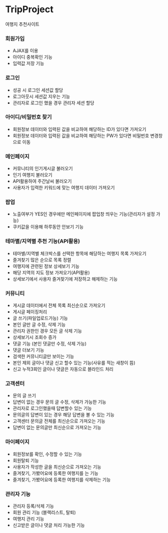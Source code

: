 # TripProject
여행지 추천사이트

### 회원가입
  - AJAX를 이용
  - 아이디 중복확인 기능
  - 입력값 저장 기능
### 로그인
  - 성공 시 로그인 세션값 할당
  - 로그아웃시 세션값 지우는 기능
  - 관리자로 로그인 했을 경우 관리자 세션 할당
### 아이디/비밀번호 찾기
  - 회원정보 데이터와 입력된 값을 비교하여 해당하는 ID가 있다면 가져오기
  - 회원정보 데이터와 입력된 값을 비교하여 해당하는 PW가 있다면 비밀번호 변경창으로 이동
### 메인페이지
  - 커뮤니티의 인기게시글 불러오기
  - 인기 여행지 불러오기
  - API활용하여 주간날씨 불러오기
  - 사용자가 입력한 키워드에 맞는 여행지 데이터 가져오기
### 팝업  
  - 노출여부가 YES인 경우에만 메인페이지에 팝업창 띄우는 기능(관리자가 설정 가능)
  - 쿠키값을 이용해 하루동안 안보기 기능
### 테마별/지역별 추천 기능(API활용)
  - 테마별/지역별 체크박스를 선택한 항목에 해당하는 여행지 목록 가져오기
  - 즐겨찾기 많은 순으로 목록 정렬
  - 여행지에 관련된 정보 상세보기 기능
  - 해당 지역의 지도 정보 가져오기(API활용)
  - 상세보기에서 사용자 즐겨찾기에 저장하고 해제하는 기능
### 커뮤니티
  - 게시글 데이터에서 전체 목록 최신순으로 가져오기
  - 게시글 페이징처리
  - 글 쓰기(파일업로드가능) 기능
  - 본인 글만 글 수정, 삭제 기능
  - 관리자 권한인 경우 모든 글 삭제 기능
  - 상세보기시 조회수 증가
  - 댓글 기능 (본인 댓글만 수정, 삭제 가능)
  - 댓글 더보기 기능
  - 검색한 커뮤니티글만 보이는 기능
  - 본인 제외 글이나 댓글 신고 할수 있는 기능(사유를 적는 새창이 뜸)
  - 신고 누적3회인 글이나 댓글은 자동으로 블라인드 처리
### 고객센터
  - 문의 글 쓰기
  - 답변이 없는 경우 문의 글 수정, 삭제가 가능한 기능
  - 관리자로 로그인했을때 답변할수 있는 기능
  - 문의글의 답변이 있는 경우 해당 답변을 볼 수 있는 기능
  - 고객센터 문의글 전체를 최신순으로 가져오는 기능
  - 답변이 없는 문의글만 최신순으로 가져오는 기능
### 마이페이지
  - 회원정보를 확인, 수정할 수 있는 기능
  - 회원탈퇴 기능
  - 사용자가 작성한 글을 최신순으로 가져오는 기능
  - 즐겨찾기, 가봤어요에 등록한 여행지를 는 기능
  - 즐겨찾기, 가봤어요에 등록한 여행지를 삭제하는 기능
### 관리자 기능
  - 관리자 등록/삭제 기능
  - 회원 관리 기능 (블랙리스트, 탈퇴)
  - 여행지 관리 기능
  - 신고받은 글이나 댓글 처리 가능한 기능

